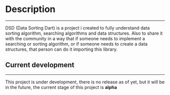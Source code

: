 # Description
-------------------------
DSD (Data Sorting Dart) is a project i created to fully understand data sorting algorithm, searching algorithms and data structures. Also to share it with
the community in a way that if someone needs to implement a searching or sorting algorithm, or if someone needs to create a data structures, that person
can do it importing this library.

## Current development
-------------------------
This project is under development, there is no release as of yet, but it will be in the future, the current stage of this project is **alpha**
